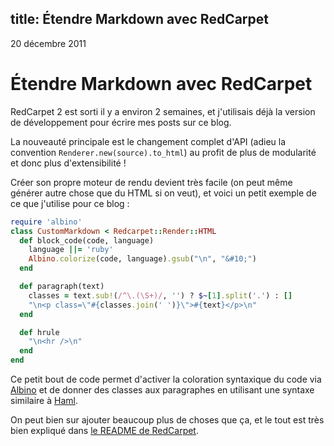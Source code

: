 title: Étendre Markdown avec RedCarpet
---

<div class="date">
20 décembre 2011
</div>

Étendre Markdown avec RedCarpet
===============================

RedCarpet 2 est sorti il y a environ 2 semaines, et j'utilisais déjà la version
de développement pour écrire mes posts sur ce blog.

La nouveauté principale est le changement complet d'API (adieu la convention
`Renderer.new(source).to_html`) au profit de plus de modularité et donc plus
d'extensibilité !

Créer son propre moteur de rendu devient très facile (on peut même générer autre
chose que du HTML si on veut), et voici un petit exemple de ce que j'utilise
pour ce blog :

```ruby
require 'albino'
class CustomMarkdown < Redcarpet::Render::HTML
  def block_code(code, language)
    language ||= 'ruby'
    Albino.colorize(code, language).gsub("\n", "&#10;")
  end

  def paragraph(text)
    classes = text.sub!(/^\.(\S+)/, '') ? $~[1].split('.') : []
    "\n<p class=\"#{classes.join(' ')}\">#{text}</p>\n"
  end

  def hrule
    "\n<hr />\n"
  end
end
```

Ce petit bout de code permet d'activer la coloration syntaxique du code via
[Albino][albino] et de donner des classes aux paragraphes en utilisant une
syntaxe similaire à [Haml][haml].

On peut bien sur ajouter beaucoup plus de choses que ça, et le tout est très
bien expliqué dans [le README de RedCarpet][readme].

[albino]: https://github.com/github/albino
[haml]: https://github.com/github/albino
[readme]: https://github.com/tanoku/redcarpet/blob/master/README.markdown

